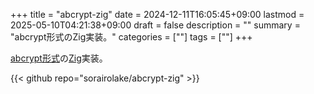 +++
title = "abcrypt-zig"
date = 2024-12-11T16:05:45+09:00
lastmod = 2025-05-10T04:21:38+09:00
draft = false
description = ""
summary = "abcrypt形式のZig実装。"
categories = [""]
tags = [""]
+++

[abcrypt形式](https://sorairolake.github.io/abcrypt/book/format.html)の[Zig](https://ziglang.org/)実装。

{{< github repo="sorairolake/abcrypt-zig" >}}
